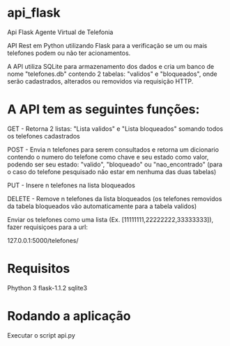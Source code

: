 # api_flask
Api Flask Agente Virtual de Telefonia

API Rest em Python utilizando Flask para a verificação se um ou mais telefones podem ou não ter acionamentos.

A API utiliza SQLite para armazenamento dos dados e cria um banco de nome "telefones.db" contendo 2 tabelas: "validos" e "bloqueados",
onde serão cadastrados, alterados ou removidos via requisição HTTP.

# A API tem as seguintes funções: 

  GET - Retorna 2 listas: "Lista validos" e "Lista bloqueados" somando todos os telefones cadastrados

  POST - Envia n telefones para serem consultados e retorna um dicionario contendo o numero do telefone como chave e seu estado como      valor, podendo ser seu estado: "valido", "bloqueado" ou "nao_encontrado" (para o caso do telefone pesquisado não estar em nenhuma das duas tabelas)

  PUT - Insere n telefones na lista bloqueados

  DELETE - Remove n telefones da lista bloqueados (os telefones removidos da tabela bloqueados vão automaticamente para a tabela validos)

Enviar os telefones como uma lista (Ex. [11111111,22222222,33333333]), fazer requisiçoes para a url:

  127.0.0.1:5000/telefones/

# Requisitos

  Phython 3
  flask-1.1.2
  sqlite3
  
# Rodando a aplicação

  Executar o script api.py
